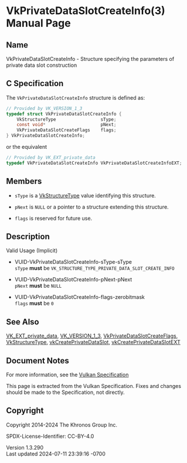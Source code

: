 # VkPrivateDataSlotCreateInfo(3) Manual Page

## Name

VkPrivateDataSlotCreateInfo - Structure specifying the parameters of
private data slot construction



## <a href="#_c_specification" class="anchor"></a>C Specification

The `VkPrivateDataSlotCreateInfo` structure is defined as:

``` c
// Provided by VK_VERSION_1_3
typedef struct VkPrivateDataSlotCreateInfo {
    VkStructureType                 sType;
    const void*                     pNext;
    VkPrivateDataSlotCreateFlags    flags;
} VkPrivateDataSlotCreateInfo;
```

or the equivalent

``` c
// Provided by VK_EXT_private_data
typedef VkPrivateDataSlotCreateInfo VkPrivateDataSlotCreateInfoEXT;
```

## <a href="#_members" class="anchor"></a>Members

- `sType` is a [VkStructureType](https://registry.khronos.org/vulkan/specs/1.3-extensions/man/html/VkStructureType.html) value identifying
  this structure.

- `pNext` is `NULL` or a pointer to a structure extending this
  structure.

- `flags` is reserved for future use.

## <a href="#_description" class="anchor"></a>Description

Valid Usage (Implicit)

- <a href="#VUID-VkPrivateDataSlotCreateInfo-sType-sType"
  id="VUID-VkPrivateDataSlotCreateInfo-sType-sType"></a>
  VUID-VkPrivateDataSlotCreateInfo-sType-sType  
  `sType` **must** be `VK_STRUCTURE_TYPE_PRIVATE_DATA_SLOT_CREATE_INFO`

- <a href="#VUID-VkPrivateDataSlotCreateInfo-pNext-pNext"
  id="VUID-VkPrivateDataSlotCreateInfo-pNext-pNext"></a>
  VUID-VkPrivateDataSlotCreateInfo-pNext-pNext  
  `pNext` **must** be `NULL`

- <a href="#VUID-VkPrivateDataSlotCreateInfo-flags-zerobitmask"
  id="VUID-VkPrivateDataSlotCreateInfo-flags-zerobitmask"></a>
  VUID-VkPrivateDataSlotCreateInfo-flags-zerobitmask  
  `flags` **must** be `0`

## <a href="#_see_also" class="anchor"></a>See Also

[VK_EXT_private_data](https://registry.khronos.org/vulkan/specs/1.3-extensions/man/html/VK_EXT_private_data.html),
[VK_VERSION_1_3](https://registry.khronos.org/vulkan/specs/1.3-extensions/man/html/VK_VERSION_1_3.html),
[VkPrivateDataSlotCreateFlags](https://registry.khronos.org/vulkan/specs/1.3-extensions/man/html/VkPrivateDataSlotCreateFlags.html),
[VkStructureType](https://registry.khronos.org/vulkan/specs/1.3-extensions/man/html/VkStructureType.html),
[vkCreatePrivateDataSlot](https://registry.khronos.org/vulkan/specs/1.3-extensions/man/html/vkCreatePrivateDataSlot.html),
[vkCreatePrivateDataSlotEXT](https://registry.khronos.org/vulkan/specs/1.3-extensions/man/html/vkCreatePrivateDataSlotEXT.html)

## <a href="#_document_notes" class="anchor"></a>Document Notes

For more information, see the <a
href="https://registry.khronos.org/vulkan/specs/1.3-extensions/html/vkspec.html#VkPrivateDataSlotCreateInfo"
target="_blank" rel="noopener">Vulkan Specification</a>

This page is extracted from the Vulkan Specification. Fixes and changes
should be made to the Specification, not directly.

## <a href="#_copyright" class="anchor"></a>Copyright

Copyright 2014-2024 The Khronos Group Inc.

SPDX-License-Identifier: CC-BY-4.0

Version 1.3.290  
Last updated 2024-07-11 23:39:16 -0700

